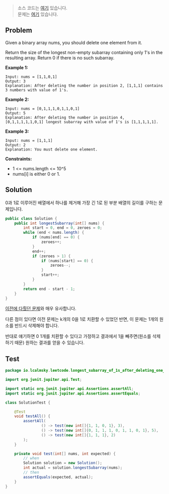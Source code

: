 > 소스 코드는 [여기](https://github.com/lcalmsky/leetcode/blob/master/src/main/java/io/lcalmsky/leetcode/longest_subarray_of_1s_after_deleting_one_element/Solution.java) 있습니다.  
> 문제는 [여기](https://leetcode.com/problems/longest-subarray-of-1s-after-deleting-one-element/) 있습니다.

## Problem

Given a binary array nums, you should delete one element from it.

Return the size of the longest non-empty subarray containing only 1's in the resulting array. Return 0 if there is no such subarray.

**Example 1:**

```text
Input: nums = [1,1,0,1]
Output: 3
Explanation: After deleting the number in position 2, [1,1,1] contains 3 numbers with value of 1's.
```

**Example 2:**

```text
Input: nums = [0,1,1,1,0,1,1,0,1]
Output: 5
Explanation: After deleting the number in position 4, [0,1,1,1,1,1,0,1] longest subarray with value of 1's is [1,1,1,1,1].
```

**Example 3:**

```text
Input: nums = [1,1,1]
Output: 2
Explanation: You must delete one element.
```

**Constraints:**

* 1 <= nums.length <= 10^5
* nums[i] is either 0 or 1.

## Solution

0과 1로 이루어진 배열에서 하나를 제거해 가장 긴 1로 된 부분 배열의 길이를 구하는 문제입니다.

```java
public class Solution {
    public int longestSubarray(int[] nums) {
        int start = 0, end = 0, zeroes = 0;
        while (end < nums.length) {
            if (nums[end] == 0) {
                zeroes++;
            }
            end++;
            if (zeroes > 1) {
                if (nums[start] == 0) {
                    zeroes--;
                }
                start++;
            }
        }
        return end - start - 1;
    }
}
```

[이전에 다뤘던 문제](https://jaime-note.tistory.com/494)와 매우 유사합니다.

다른 점이 있다면 이전 문제는 k개의 0을 1로 치환할 수 있었던 반면, 이 문제는 1개의 원소를 반드시 삭제해야 합니다.

반대로 얘기하면 0 1개를 치환할 수 있다고 가정하고 결과에서 1을 빼주면(원소를 삭제하기 때문) 원하는 결과를 얻을 수 있습니다.

## Test

```java
package io.lcalmsky.leetcode.longest_subarray_of_1s_after_deleting_one_element;

import org.junit.jupiter.api.Test;

import static org.junit.jupiter.api.Assertions.assertAll;
import static org.junit.jupiter.api.Assertions.assertEquals;

class SolutionTest {

    @Test
    void testAll() {
        assertAll(
                () -> test(new int[]{1, 1, 0, 1}, 3),
                () -> test(new int[]{0, 1, 1, 1, 0, 1, 1, 0, 1}, 5),
                () -> test(new int[]{1, 1, 1}, 2)
        );
    }

    private void test(int[] nums, int expected) {
        // when
        Solution solution = new Solution();
        int actual = solution.longestSubarray(nums);
        // then
        assertEquals(expected, actual);
    }
}
```